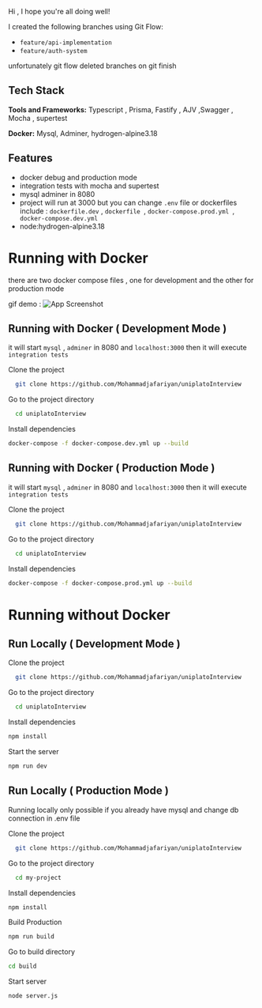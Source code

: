 Hi , I hope you're all doing well!


I created the following branches using Git Flow:

- `feature/api-implementation`
- `feature/auth-system`

unfortunately git flow deleted branches on git finish 


## Tech Stack  
**Tools and Frameworks:** Typescript , Prisma, Fastify , AJV ,Swagger , Mocha , supertest

**Docker:** Mysql, Adminer, hydrogen-alpine3.18  


## Features  
- docker debug and production mode  
- integration tests with mocha and supertest 
- mysql adminer in 8080 
- project will run at 3000 but you can change ```.env``` file or dockerfiles
include : ```dockerfile.dev``` , ```dockerfile ```, ```docker-compose.prod.yml ```,
``` docker-compose.dev.yml```
- node:hydrogen-alpine3.18   


# Running with Docker  

there are two docker compose files , one for development and the other for production mode 

gif demo : 
![App Screenshot](docs/video/demo.gif)  

##  Running with Docker ( Development Mode )
it will start ```mysql``` , ```adminer``` in 8080 and ```localhost:3000``` then it
 will execute ```integration tests```

Clone the project  

~~~bash  
  git clone https://github.com/Mohammadjafariyan/uniplatoInterview
~~~

Go to the project directory  

~~~bash  
  cd uniplatoInterview
~~~

Install dependencies  

~~~bash  
docker-compose -f docker-compose.dev.yml up --build
~~~


##  Running with Docker ( Production Mode )
it will start ```mysql``` , ```adminer``` in 8080 and ```localhost:3000``` then it
 will execute ```integration tests```

Clone the project  

~~~bash  
  git clone https://github.com/Mohammadjafariyan/uniplatoInterview
~~~

Go to the project directory  

~~~bash  
  cd uniplatoInterview
~~~

Install dependencies  

~~~bash  
docker-compose -f docker-compose.prod.yml up --build
~~~


# Running without Docker  

## Run Locally ( Development Mode )
Clone the project  

~~~bash  
  git clone https://github.com/Mohammadjafariyan/uniplatoInterview
~~~

Go to the project directory  

~~~bash  
  cd uniplatoInterview
~~~

Install dependencies  

~~~bash  
npm install
~~~

Start the server  

~~~bash  
npm run dev
~~~  
  


## Run Locally ( Production Mode )

Running locally only possible if you already have mysql and change db connection in .env file 

Clone the project  

~~~bash  
  git clone https://github.com/Mohammadjafariyan/uniplatoInterview
~~~

Go to the project directory  

~~~bash  
  cd my-project
~~~

Install dependencies  

~~~bash  
npm install
~~~

Build Production   

~~~bash  
npm run build
~~~  

Go to build directory

~~~bash  
cd build
~~~  



Start server

~~~bash  
node server.js
~~~  

